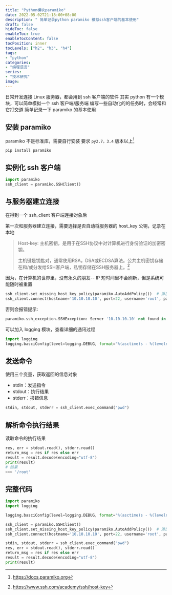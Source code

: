 ```yaml
---
title: "Python模块paramiko"
date: 2022-05-02T21:18:00+08:00
description: " 简单记录python paramiko 模拟ssh客户端的基本使用"
draft: false
hideToc: false
enableToc: true
enableTocContent: false
tocPosition: inner
tocLevels: ["h2", "h3", "h4"]
tags:
- "python"
categories:
- "编程语言"
series:
- "技术研究"
image:
---
```


日常开发连接 Linux 服务器，都会用到 ssh 客户端的软件
 其实 python 有一个模块，可以简单模拟一个 ssh 客户端/服务端
 编写一些自动化的的任务时，会经常和它打交道
 简单记录一下 paramiko 的基本使用

 ## 安装 paramiko
 paramiko 不是标准库，需要自行安装
 要求 `py2.7，3.4` 版本以上[^1]

 ```shell
pip install paramiko
 ```

 ## 实例化 ssh 客户端
```python
import paramiko
ssh_client = paramiko.SSHClient()
```

 ## 与服务器建立连接

在得到一个 ssh_client 客户端连接对象后

第一次和服务器建立连接，需要选择是否自动将服务器的 host_key 公钥，记录在本地

> Host-key: 主机密钥，是用于在SSH协议中对计算机进行身份验证的加密密钥。
>
> 主机键是钥匙对，通常使用RSA，DSA或ECDSA算法。公共主机密钥存储在和/或分发给SSH客户端，私钥存储在SSH服务器上。[^2]

因为，在计算机的世界里，没有永久的朋友-- IP 短时间里不会刷新，但是系统可能随时被重置

```python
ssh_client.set_missing_host_key_policy(paramiko.AutoAddPolicy())  # 添加未知主机的 ssh 公钥
ssh_client.connect(hostname='10.10.10.10', port=22, username='root', password='root')
```

否则会报错提示:

```python
paramiko.ssh_exception.SSHException: Server '10.10.10.10' not found in known_hosts
```

可以加入 logging 模块，查看详细的通讯过程

```python
import logging
logging.basciConfig(level=logging.DEBUG, format="%(asctime)s - %(levelname)s - %(message)s")
```

 ## 发送命令 

使用三个变量，获取返回的信息对象

- stdin：发送指令
- stdout：执行结果
- stderr：报错信息

```python
stdin, stdout, stderr = ssh_client.exec_command("pwd")
```



 ## 解析命令执行结果

读取命令的执行结果

```python
res, err = stdout.read(), stderr.read()
return_msg = res if res else err
result = result.decode(encoding="utf-8")
print(result)
# 结果
>>> '/root'
```

## 完整代码

```python
import paramiko
import logging

logging.basciConfig(level=logging.DEBUG, format="%(asctime)s - %(levelname)s - %(message)s")

ssh_client = paramiko.SSHClient()
ssh_client.set_missing_host_key_policy(paramiko.AutoAddPolicy())  # 添加未知主机的 ssh 公钥
ssh_client.connect(hostname='10.10.10.10', port=22, username='root', password='root')

stdin, stdout, stderr = ssh_client.exec_command("pwd")
res, err = stdout.read(), stderr.read()
return_msg = res if res else err
result = result.decode(encoding="utf-8")
print(result)
```



[^1]: https://docs.paramiko.org
[^2]: https://www.ssh.com/academy/ssh/host-key
